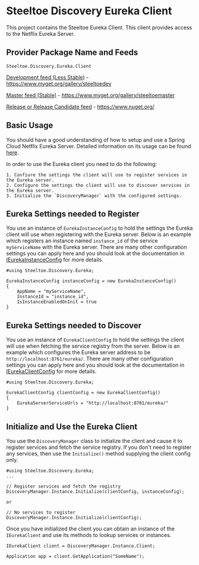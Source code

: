 # Steeltoe Discovery Eureka Client

This project contains the Steeltoe Eureka Client.  This client provides access to the Netflix Eureka Server.  

## Provider Package Name and Feeds

`Steeltoe.Discovery.Eureka.Client`

[Development feed (Less Stable)](https://www.myget.org/gallery/steeltoedev) - https://www.myget.org/gallery/steeltoedev

[Master feed (Stable)](https://www.myget.org/gallery/steeltoemaster) - https://www.myget.org/gallery/steeltoemaster

[Release or Release Candidate feed](https://www.nuget.org/) - https://www.nuget.org/

## Basic Usage
You should have a good understanding of how to setup and use a Spring Cloud Netflix Eureka Server.  Detailed information on its usage can be found [here](http://projects.spring.io/spring-cloud/docs/1.0.3/spring-cloud.html#spring-cloud-eureka-server).

In order to use the Eureka client you need to do the following:
```
1. Confiure the settings the client will use to register services in the Eureka server.
2. Configure the settings the client will use to discover services in the Eureka server.  
3. Initialize the `DiscoveryManager` with the configured settings.
``` 
## Eureka Settings needed to Register
You use an instance of `EurekaInstanceConfig` to hold the settings the Eureka client will use when registering with the Eureka server. Below is an example which registers an instance named `instance_id` of the service `myServiceName` with the Eureka server. There are many other configuration settings you can apply here and you should look at the documentation in [IEurekaInstanceConfig](https://github.com/SteeltoeOSS/Discovery/blob/master/src/Steeltoe.Discovery.Eureka.Client/IEurekaInstanceConfig.cs) for more details.
```
#using Steeltoe.Discovery.Eureka;

EurekaInstanceConfig instanceConfig = new EurekaInstanceConfig()
{
    AppName = "myServiceName",
    InstanceId = "instance_id",
    IsInstanceEnabledOnInit = true
}
```
## Eureka Settings needed to Discover
You use an instance of `EurekaClientConfig` to hold the settings the client will use when fetching the service registry from the server.  Below is an example which configures the Eureka server address to be `http://localhost:8761/eureka/`. There are many other configuration settings you can apply here and you should look at the documentation in [IEurekaClientConfig](https://github.com/SteeltoeOSS/Discovery/blob/master/src/Steeltoe.Discovery.Eureka.Client/IEurekaClientConfig.cs) for more details.
```
#using Steeltoe.Discovery.Eureka;

EurekaClientConfig clientConfig = new EurekaClientConfig() 
{
    EurekaServerServiceUrls = "http://localhost:8761/eureka/"
}
```

## Initialize and Use the Eureka Client 
You use the `DiscoveryManager` class to initialize the client and cause it to register services and fetch the service registry.  If you don't need to register any services, then use the `Initialize()` method supplying the client config only.
```
#using Steeltoe.Discovery.Eureka;
...

// Register services and fetch the registry
DiscoveryManager.Instance.Initialize(clientConfig, instanceConfig);

or

// No services to register
DiscoveryManager.Instance.Initialize(clientConfig);
```
Once you have initialized the client you can obtain an instance of the `IEurekaClient` and use its methods to lookup services or instances.
```
IEurekaClient client = DiscoveryManager.Instance.Client;

Application app = client.GetApplication("SomeName");

```



